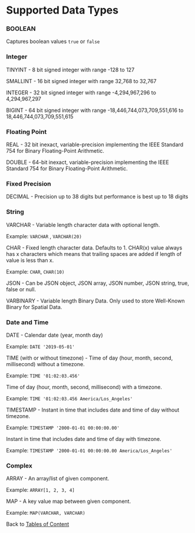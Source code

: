 # Supported Data Types

### BOOLEAN

Captures boolean values `true` or `false`

### Integer

TINYINT - 8 bit signed integer with range -128 to 127

SMALLINT - 16 bit signed integer with range 32,768 to 32,767

INTEGER - 32 bit signed integer with range -4,294,967,296 to 4,294,967,297

BIGINT - 64 bit signed integer with range -18,446,744,073,709,551,616 to 18,446,744,073,709,551,615

### Floating Point

REAL - 32 bit inexact, variable-precision implementing the IEEE Standard 754 for Binary Floating-Point Arithmetic.

DOUBLE - 64-bit inexact, variable-precision implementing the IEEE Standard 754 for Binary Floating-Point Arithmetic.

### Fixed Precision

DECIMAL - Precision up to 38 digits but performance is best up to 18 digits

### String

VARCHAR - Variable length character data with optional length.

Example: `VARCHAR` , `VARCHAR(20)`

CHAR - Fixed length character data. Defaults to 1. CHAR(x) value always has x characters which means that trailing spaces are added if length of value is less than x.

Example: `CHAR`, `CHAR(10)`

JSON - Can be JSON object, JSON array, JSON number, JSON string, true, false or null.

VARBINARY - Variable length Binary Data. Only used to store Well-Known Binary for Spatial Data. 

### Date and Time

DATE - Calendar date (year, month day)

Example: `DATE '2019-05-01'`

TIME (with or without timezone) - Time of day (hour, month, second, millisecond) without a timezone. 

Example: `TIME '01:02:03.456'`

Time of day (hour, month, second, millisecond) with a timezone. 

Example: `TIME '01:02:03.456 America/Los_Angeles'`

TIMESTAMP - Instant in time that includes date and time of day without timezone.

Example: `TIMESTAMP '2000-01-01 00:00:00.00'`

Instant in time that includes date and time of day with timezone.

Example: `TIMESTAMP '2000-01-01 00:00:00.00 America/Los_Angeles'`

### Complex

ARRAY - An array/list of given component.

Example: `ARRAY[1, 2, 3, 4]`

MAP - A key value map between given component.

Example: `MAP(VARCHAR, VARCHAR)`



Back to [Tables of Content](../README.md#getting-started-guide-to-host)